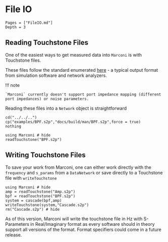 # File IO

```@contents
Pages = ["FileIO.md"]
Depth = 3
```

## Reading Touchstone Files

One of the easiest ways to get measured data into `Marconi` is with Touchstone files.

These files follow the standard enumerated [here](http://na.support.keysight.com/plts/help/WebHelp/FilePrint/SnP_File_Format.htm) - a typical output format from simulation
software and network analyzers.

!!! note

    `Marconi` currently doesn't support port impedance mapping (different port impedances) or noise parameters.

Reading these files into a `Network` object is straightforward

```@eval
cd("../../..")
cp("examples/BPF.s2p","docs/build/man/BPF.s2p",force = true)
nothing
```

```@example
using Marconi # hide
readTouchstone("BPF.s2p")
```

## Writing Touchstone Files
To save your work from Marconi, one can either work directly with the `frequency` and `s_params` from
a `DataNetwork` or save directly to a Touchstone file with `writeTouchstone`

```@example
using Marconi # hide
amp = readTouchstone("Amp.s2p")
bpf = readTouchstone("BPF.s2p")
system = cascade(bpf,amp)
writeTouchstone(system,"Cascade.s2p")
rm("Cascade.s2p") # hide
```

As of this version, Marconi will write the touchstone file in Hz with S-Parameters in Real/Imaginary
format as every software should in theory support all versions of the format. Format specifiers could
come in a future release.
